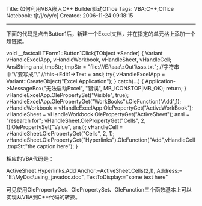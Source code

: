Title: 如何利用VBA嵌入C++ Builder驱动Office
Tags: VBA;C++;Office
Notebook: t[t/j/o/y/c]
Created: 2006-11-24 09:18:15

------

下面的代码是点击Button1后，新建一个Excel文档，并在指定的单元格上添加一个超链接。 
 
void __fastcall TForm1::Button1Click(TObject *Sender) 
{ 
 Variant vHandleExcelApp, vHandleWorkbook, vHandleSheet, vHandleCell; 
 AnsiString ansi,tmpStr; 
 tmpStr = "file:///E:\\aaa\\zOut1\\sss.txt"; //字符串中“\”要写成“\\” 
 //this->Edit1->Text = ansi; 
 try{ 
 vHandleExcelApp = Variant::CreateObject("Excel.Application"); 
 } catch(...) { 
 Application->MessageBox("无法启动Excel", "错误", MB_ICONSTOP|MB_OK); 
 return; 
 } 
 vHandleExcelApp.OlePropertySet("Visible", true); 
 vHandleExcelApp.OlePropertyGet("WorkBooks").OleFunction("Add",1); 
 vHandleWorkbook = vHandleExcelApp.OlePropertyGet("ActiveWorkBook"); 
 vHandleSheet = vHandleWorkbook.OlePropertyGet("ActiveSheet"); 
 ansi = "research for"; 
 vHandleSheet.OlePropertyGet("Cells", 2, 1).OlePropertySet("Value", ansi); 
 vHandleCell = vHandleSheet.OlePropertyGet("Cells", 2, 1); 
 vHandleSheet.OlePropertyGet("Hyperlinks").OleFunction("Add",vHandleCell,tmpStr,"the caption here"); 
} 
 
相应的VBA代码是： 
 
ActiveSheet.Hyperlinks.Add Anchor:=ActiveSheet.Cells(2,1), Address:= "E:\MyDoc\using_javadoc.doc", TextToDisplay:="some text here" 
 
可见使用OlePropertyGet、OlePropertySet、OleFunction三个函数基本上可以实现从VBA到C++代码的转换。